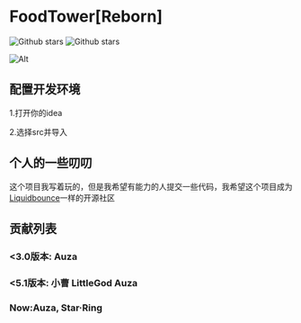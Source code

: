 # FoodTower[Reborn]

![Github stars](http://img.shields.io/github/stars/Auza2008/FoodtowerReborn.svg)
![Github stars](http://img.shields.io/github/license/Auza2008/FoodtowerReborn)

![Alt](https://repobeats.axiom.co/api/embed/e436474b781311fd150c3d2d1170c62e3c2c88e8.svg "Repobeats analytics image")

## 配置开发环境
1.打开你的idea

2.选择src并导入

## 个人的一些叨叨
这个项目我写着玩的，但是我希望有能力的人提交一些代码，我希望这个项目成为[Liquidbounce](https://liquidbounce.net)一样的开源社区

## 贡献列表
### <3.0版本: Auza
### <5.1版本: 小曹 LittleGod Auza
### Now:Auza, Star·Ring
